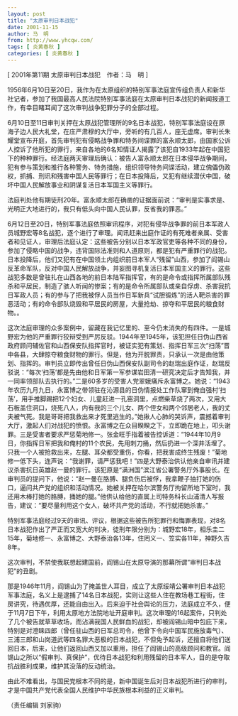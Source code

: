 ```yaml
---
layout: post
title: "太原审判日本战犯"
date: 2001-11-15
author: 马　明
from: http://www.yhcqw.com/
tags: [ 炎黄春秋 ]
categories: [ 炎黄春秋 ]
---
```



[ 2001年第11期 太原审判日本战犯　作者：马　明 ]


1956年6月10日至20日，我作为在太原组织的特别军事法庭宣传组负责人和新华社记者，参加了我国最高人民法院特别军事法庭在太原审判日本战犯的新闻报道工作，有幸目睹耳闻了这次审判战争犯罪分子的全部过程。


6月10日至11日审判关押在太原战犯管理所的9名日本战犯，特别军事法庭设在原海子边人民大礼堂，在庄严肃穆的大厅中，旁听的有几百人，座无虚席。审判长朱耀堂宣布开庭，首先审判犯有侵略战争罪和特务间谍罪的富永顺太郎，由国家公诉人控诉了他所犯的罪行，来自各地的6名知情证人揭露了该犯自1933年起在中国犯下的种种罪行。经法庭两天审理后确认：被告人富永顺太郎在日本侵华战争期间，犯有参与策划和推行各种警务、特务措施，组织领导特务间谍活动，建立傀儡伪政权，抓捕、刑讯和残害中国人民等罪行；在日本投降后，又犯有继续潜伏中国，破坏中国人民解放事业和阴谋复活日本军国主义等罪行。

法庭判处他有期徒刑20年。富永顺太郎在确凿的证据面前说：“审判是实事求是、光明正大地进行的，我只有低头向中国人民认罪，反省我的罪恶。”


6月12日至20日，特别军事法庭依照审讯程序，对犯有侵华战争罪的前日本军政人员城野宏等8名战犯，逐个进行了审理。闻讯赶来出庭作证的有死难者亲属、受害者和见证人，审理后法庭认定：这些被告分别以日本军政官吏等各种不同的身份，参加了侵略中国的战争，违背国际法准则和人道原则，都是犯有严重罪行的战犯。日本投降后，他们又犯有在中国领土内组织前日本军人“残留”山西，参加了阎锡山反革命军队，反对中国人民解放战争，并妄图寻机复活日本军国主义的罪行。这些战犯多数是曾驻扎在山西各地的前日本陆军指挥官，有的是命令或指挥所属部队残杀和平居民，制造了骇人听闻的惨案；有的是命令所属部队或亲自俘虏、杀害我抗日军政人员；有的参与了把我被俘人员当作日军新兵“试胆锻炼”的活人靶杀害的罪恶活动；有的命令部队烧毁和平居民的房屋，大量抢劫、掠夺和平居民的粮食财物。。


这次法庭审理的众多案例中，留藏在我记忆里的、至今仍未消失的有四件。一是城野宏为他的严重罪行狡辩受到严厉反驳。1944年至1945年，该犯担任日伪山西省政府顾问辅佐官和山西保安队指挥官时，被证实犯有策划、指挥日军三次“扫荡”晋中各县，大肆掠夺粮食财物的罪行。但是，他为开脱罪责，只承认一次是由他策划、指挥的。审判员立即传出曾任日伪山西保安队副司令的赵瑞出庭作证，赵瑞反驳说：“每次‘扫荡’都是先由他和日军第一军参谋岩田清一研究决定后才告知我，并一同率领部队去执行的。”二是60多岁的受害人党翠娥痛斥永富博之。她说：“1943年农历九月九日，永富博之带领驻在沁源县的日伪情报处工作队窜到俺自强村‘扫荡’，用手推脚踢把12个妇女、儿童赶进一孔窑洞里，点燃柴草烧了两次，又用大石板盖住洞口，烧死八人，内有我的三个儿女、两个侄女和两个邻居老人，我的丈夫被气死。我是哥哥把我救出来才死里逃生的。”她揪人心肺的哭诉声，震撼着审判大厅，激起人们对战犯的愤恨。永富博之在众目睽睽之下，立即跪在地上，叩头谢罪。三是受害者要求严惩菊地修一。张金旺手指着被告控诉道：“1944年10月9日，你指挥日军把我和俺村的11个农民，先用刺刀捅，然后扔进一个深井活埋了。只我一个人被抢救出来，左腿、耳朵都受重伤，你看，把我害成终生残废！”菊地修一低下头，连声说：“我谢罪，请严惩我吧！”四是大野泰治供认他亲自审讯并建议杀害抗日英雄赵一曼的罪行。该犯原是“满洲国”滨江省公署警务厅外事股长。在审判员的提问下，他说：“赵一曼在胳膊、腿负伤后被俘，我拿鞭子抽打她的伤口，逼问共产党的组织和活动情况。她被关押在哈尔滨警务厅拘留所地下室时，我还用木棒打她的胳膊，捅她的腿。”他供认给他的直属上司特务科长山浦清人写报告，建议：“要尽量利用这个女人，破坏共产党的活动，不行就把她杀害。”


特别军事法庭经过9天的审讯、评议，根据这些被告所犯罪行和悔罪表现，对8名日本战犯作出了严正而又宽大的判决，徒刑年限分别为：城野宏18年，相乐圭二15年，菊地修一、永富博之、大野泰治各13年，住罔义一、笠实各11年，神野久吉8年。

这次审判，不禁使我联想起建国前，阎锡山在太原导演的那幕所谓“审判日本战犯”的丑剧。


那是1946年11月，阎锡山为了掩盖世人耳目，成立了太原绥靖公署审判日本战犯军事法庭，名义上是逮捕了14名日本战犯，实则让这些人住在教场巷工程街，住房讲究，待遇优厚，还能自由出入。后来迫于社会舆论的压力，法庭成立不久，便于11月7日下午，利用太原地方法院地址开庭审判。这次审理的16起案件，只判处了几个被告就草草收场，而沾满我国人民鲜血的战犯，却被阎锡山暗中包庇下来，特别是对澄睐四郎（曾任驻山西的日军总司令，他曾下令向中国军民施放毒气）、三浦三郎和山岗道武等四名罪大恶极的日本战犯，不但免予起诉，还擅自将他们送回日本，后来，让他们返回山西又加以重用，担任了阎锡山的高级顾问和教官。阎锡山之所以“假审判、真保护”，优待日本战犯和利用残留的日本军人，目的是夺取抗战胜利成果，维护其没落的反动统治。

由此不难看出，与国民党根本不同的是，新中国诞生后对日本战犯所进行的审判，才是中国共产党代表全国人民维护中华民族根本利益的正义审判。

（责任编辑 刘家驹）


